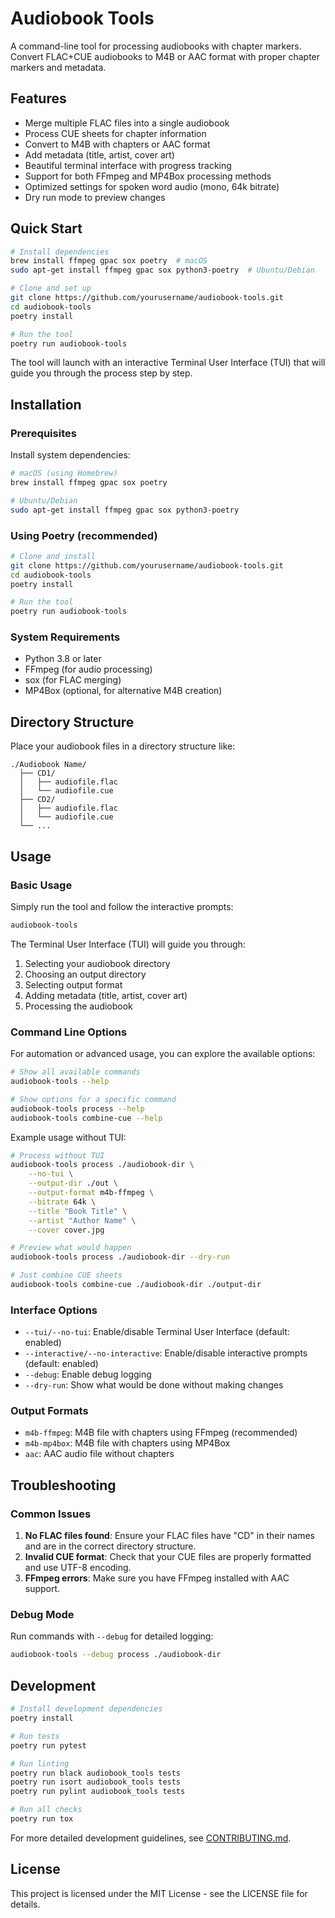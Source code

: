 # Audiobook Tools

A command-line tool for processing audiobooks with chapter markers. Convert FLAC+CUE audiobooks to M4B or AAC format with proper chapter markers and metadata.

## Features

- Merge multiple FLAC files into a single audiobook
- Process CUE sheets for chapter information
- Convert to M4B with chapters or AAC format
- Add metadata (title, artist, cover art)
- Beautiful terminal interface with progress tracking
- Support for both FFmpeg and MP4Box processing methods
- Optimized settings for spoken word audio (mono, 64k bitrate)
- Dry run mode to preview changes

## Quick Start

```bash
# Install dependencies
brew install ffmpeg gpac sox poetry  # macOS
sudo apt-get install ffmpeg gpac sox python3-poetry  # Ubuntu/Debian

# Clone and set up
git clone https://github.com/yourusername/audiobook-tools.git
cd audiobook-tools
poetry install

# Run the tool
poetry run audiobook-tools
```

The tool will launch with an interactive Terminal User Interface (TUI) that will guide you through the process step by step.

## Installation

### Prerequisites

Install system dependencies:

```bash
# macOS (using Homebrew)
brew install ffmpeg gpac sox poetry

# Ubuntu/Debian
sudo apt-get install ffmpeg gpac sox python3-poetry
```

### Using Poetry (recommended)
```bash
# Clone and install
git clone https://github.com/yourusername/audiobook-tools.git
cd audiobook-tools
poetry install

# Run the tool
poetry run audiobook-tools
```

### System Requirements
- Python 3.8 or later
- FFmpeg (for audio processing)
- sox (for FLAC merging)
- MP4Box (optional, for alternative M4B creation)

## Directory Structure

Place your audiobook files in a directory structure like:

```
./Audiobook Name/
  ├── CD1/
  │   ├── audiofile.flac
  │   └── audiofile.cue
  ├── CD2/
  │   ├── audiofile.flac
  │   └── audiofile.cue
  └── ...
```

## Usage

### Basic Usage
Simply run the tool and follow the interactive prompts:
```bash
audiobook-tools
```

The Terminal User Interface (TUI) will guide you through:
1. Selecting your audiobook directory
2. Choosing an output directory
3. Selecting output format
4. Adding metadata (title, artist, cover art)
5. Processing the audiobook

### Command Line Options
For automation or advanced usage, you can explore the available options:

```bash
# Show all available commands
audiobook-tools --help

# Show options for a specific command
audiobook-tools process --help
audiobook-tools combine-cue --help
```

Example usage without TUI:

```bash
# Process without TUI
audiobook-tools process ./audiobook-dir \
    --no-tui \
    --output-dir ./out \
    --output-format m4b-ffmpeg \
    --bitrate 64k \
    --title "Book Title" \
    --artist "Author Name" \
    --cover cover.jpg

# Preview what would happen
audiobook-tools process ./audiobook-dir --dry-run

# Just combine CUE sheets
audiobook-tools combine-cue ./audiobook-dir ./output-dir
```

### Interface Options
- `--tui/--no-tui`: Enable/disable Terminal User Interface (default: enabled)
- `--interactive/--no-interactive`: Enable/disable interactive prompts (default: enabled)
- `--debug`: Enable debug logging
- `--dry-run`: Show what would be done without making changes

### Output Formats
- `m4b-ffmpeg`: M4B file with chapters using FFmpeg (recommended)
- `m4b-mp4box`: M4B file with chapters using MP4Box
- `aac`: AAC audio file without chapters

## Troubleshooting

### Common Issues

1. **No FLAC files found**: Ensure your FLAC files have "CD" in their names and are in the correct directory structure.
2. **Invalid CUE format**: Check that your CUE files are properly formatted and use UTF-8 encoding.
3. **FFmpeg errors**: Make sure you have FFmpeg installed with AAC support.

### Debug Mode

Run commands with `--debug` for detailed logging:

```bash
audiobook-tools --debug process ./audiobook-dir
```

## Development

```bash
# Install development dependencies
poetry install

# Run tests
poetry run pytest

# Run linting
poetry run black audiobook_tools tests
poetry run isort audiobook_tools tests
poetry run pylint audiobook_tools tests

# Run all checks
poetry run tox
```

For more detailed development guidelines, see [CONTRIBUTING.md](CONTRIBUTING.md).

## License

This project is licensed under the MIT License - see the LICENSE file for details. 